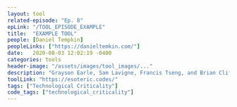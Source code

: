 ```yaml
---
layout: tool
related-episode: "Ep. 8"
epLink: "/TOOL_EPISODE_EXAMPLE"
title:  "EXAMPLE TOOL"
people: [Daniel Tempkin]
peopleLinks: ["https://danieltemkin.com/"]
date:   2020-08-03 12:02:19 -0400
categories: tools
header-image: "/assets/images/tool_images/..."
description: "Grayson Earle, Sam Lavigne, Francis Tseng, and Brian Clifton describe the tools they have created to subvert digital hegemony and aid in global protest"
toolLink: "https://esoteric.codes/"
tags: ["Technological Criticality"]
code_tags: ["technological_criticality"]
---
```

